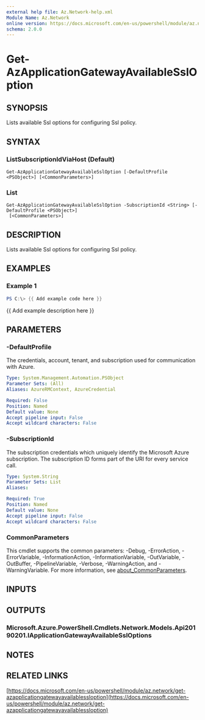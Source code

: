 ```yaml
---
external help file: Az.Network-help.xml
Module Name: Az.Network
online version: https://docs.microsoft.com/en-us/powershell/module/az.network/get-azapplicationgatewayavailablessloption
schema: 2.0.0
---
```


# Get-AzApplicationGatewayAvailableSslOption

## SYNOPSIS
Lists available Ssl options for configuring Ssl policy.

## SYNTAX

### ListSubscriptionIdViaHost (Default)
```
Get-AzApplicationGatewayAvailableSslOption [-DefaultProfile <PSObject>] [<CommonParameters>]
```

### List
```
Get-AzApplicationGatewayAvailableSslOption -SubscriptionId <String> [-DefaultProfile <PSObject>]
 [<CommonParameters>]
```

## DESCRIPTION
Lists available Ssl options for configuring Ssl policy.

## EXAMPLES

### Example 1
```powershell
PS C:\> {{ Add example code here }}
```

{{ Add example description here }}

## PARAMETERS

### -DefaultProfile
The credentials, account, tenant, and subscription used for communication with Azure.

```yaml
Type: System.Management.Automation.PSObject
Parameter Sets: (All)
Aliases: AzureRMContext, AzureCredential

Required: False
Position: Named
Default value: None
Accept pipeline input: False
Accept wildcard characters: False
```

### -SubscriptionId
The subscription credentials which uniquely identify the Microsoft Azure subscription.
The subscription ID forms part of the URI for every service call.

```yaml
Type: System.String
Parameter Sets: List
Aliases:

Required: True
Position: Named
Default value: None
Accept pipeline input: False
Accept wildcard characters: False
```

### CommonParameters
This cmdlet supports the common parameters: -Debug, -ErrorAction, -ErrorVariable, -InformationAction, -InformationVariable, -OutVariable, -OutBuffer, -PipelineVariable, -Verbose, -WarningAction, and -WarningVariable. For more information, see [about_CommonParameters](http://go.microsoft.com/fwlink/?LinkID=113216).

## INPUTS

## OUTPUTS

### Microsoft.Azure.PowerShell.Cmdlets.Network.Models.Api20190201.IApplicationGatewayAvailableSslOptions
## NOTES

## RELATED LINKS

[https://docs.microsoft.com/en-us/powershell/module/az.network/get-azapplicationgatewayavailablessloption](https://docs.microsoft.com/en-us/powershell/module/az.network/get-azapplicationgatewayavailablessloption)

